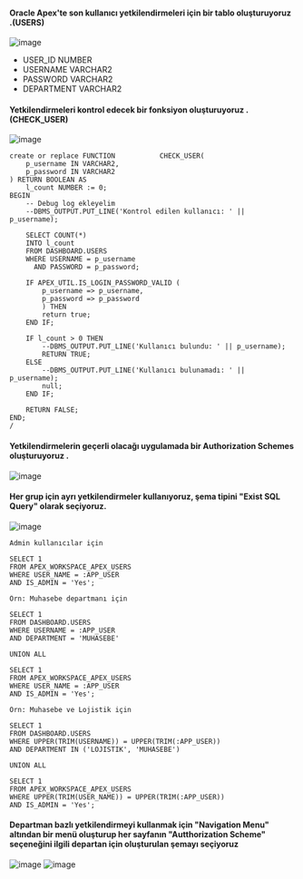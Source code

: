 #### Oracle Apex'te son kullanıcı yetkilendirmeleri için bir tablo oluşturuyoruz .(USERS)

![image](https://github.com/user-attachments/assets/d71ca16e-4eef-4091-b2fd-4f5c8628698b)


* USER_ID	NUMBER
* USERNAME	VARCHAR2
* PASSWORD	VARCHAR2
* DEPARTMENT	VARCHAR2


#### Yetkilendirmeleri kontrol edecek bir fonksiyon oluşturuyoruz .(CHECK_USER)

![image](https://github.com/user-attachments/assets/d22bb828-a687-4e6c-b8cf-8dbb4d2a598f)
```
create or replace FUNCTION           CHECK_USER(
    p_username IN VARCHAR2,
    p_password IN VARCHAR2
) RETURN BOOLEAN AS
    l_count NUMBER := 0;
BEGIN
    -- Debug log ekleyelim
    --DBMS_OUTPUT.PUT_LINE('Kontrol edilen kullanıcı: ' || p_username);
    
    SELECT COUNT(*)
    INTO l_count
    FROM DASHBOARD.USERS
    WHERE USERNAME = p_username
      AND PASSWORD = p_password;

    IF APEX_UTIL.IS_LOGIN_PASSWORD_VALID (
        p_username => p_username,
        p_password => p_password
        ) THEN
        return true;
    END IF;

    IF l_count > 0 THEN
        --DBMS_OUTPUT.PUT_LINE('Kullanıcı bulundu: ' || p_username);
        RETURN TRUE;
    ELSE
        --DBMS_OUTPUT.PUT_LINE('Kullanıcı bulunamadı: ' || p_username);
        null;
    END IF;

    RETURN FALSE;
END;
/
```

#### Yetkilendirmelerin geçerli olacağı uygulamada bir Authorization Schemes oluşturuyoruz .

![image](https://github.com/user-attachments/assets/9605a969-33b4-4d2b-8a37-8d13ce2c2992)

#### Her grup için ayrı yetkilendirmeler kullanıyoruz, şema tipini "Exist SQL Query" olarak seçiyoruz.
![image](https://github.com/user-attachments/assets/4c8c36ea-fecb-4692-ae12-51821aaf8656)

```
Admin kullanıcılar için 

SELECT 1 
FROM APEX_WORKSPACE_APEX_USERS 
WHERE USER_NAME = :APP_USER 
AND IS_ADMIN = 'Yes';
```
```
Örn: Muhasebe departmanı için

SELECT 1 
FROM DASHBOARD.USERS 
WHERE USERNAME = :APP_USER 
AND DEPARTMENT = 'MUHASEBE'

UNION ALL

SELECT 1 
FROM APEX_WORKSPACE_APEX_USERS 
WHERE USER_NAME = :APP_USER 
AND IS_ADMIN = 'Yes';
```
```
Örn: Muhasebe ve Lojistik için

SELECT 1 
FROM DASHBOARD.USERS 
WHERE UPPER(TRIM(USERNAME)) = UPPER(TRIM(:APP_USER)) 
AND DEPARTMENT IN ('LOJISTIK', 'MUHASEBE')

UNION ALL

SELECT 1 
FROM APEX_WORKSPACE_APEX_USERS 
WHERE UPPER(TRIM(USER_NAME)) = UPPER(TRIM(:APP_USER)) 
AND IS_ADMIN = 'Yes';
```


#### Departman bazlı yetkilendirmeyi kullanmak için "Navigation Menu" altından bir menü oluşturup her sayfanın "Autthorization Scheme" seçeneğini ilgili departan için oluşturulan şemayı seçiyoruz

![image](https://github.com/user-attachments/assets/8ff6f368-6293-4c5b-b30c-6ef22d48b8d6)
![image](https://github.com/user-attachments/assets/04f9fc17-aa07-4b43-9673-d4e39834f47e)

